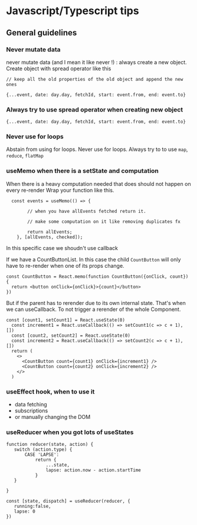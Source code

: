 

# Javascript/Typescript tips


## General guidelines

### **Never mutate data**
 never mutate data (and I mean it like never !) : always create a new object. Create object with spread operator like this 
 ```
 // keep all the old properties of the old object and append the new ones

 {...event, date: day.day, fetchId, start: event.from, end: event.to}
 ```

 ### **Always try to use spread operator when creating new object**

 ```
 {...event, date: day.day, fetchId, start: event.from, end: event.to}
 ```


 ### **Never use for loops**
Abstain from using for loops.
Never use for loops. Always try to to use `map`, `reduce`, `flatMap` 


### **useMemo when there is a setState and computation**

When there is a heavy computation needed that does should not happen on every re-render 
Wrap your function like this.
```
  const events = useMemo(() => {

        // when you have allEvents fetched return it.

        // make some computation on it like removing duplicates fx
        
        return allEvents;
    }, [allEvents, checked]);
```
In this specific case we shoudn't use callback

If we have a CountButtonList. In this case the child `CountButton` will only have to re-render when one of its props change.

```
const CountButton = React.memo(function CountButton({onClick, count}) {
  return <button onClick={onClick}>{count}</button>
})
```
But if the parent has to rerender due to its own internal state.
That's when we can useCallback. To not trigger a rerender of the whole Component. 

```
const [count1, setCount1] = React.useState(0)
  const increment1 = React.useCallback(() => setCount1(c => c + 1), [])
  const [count2, setCount2] = React.useState(0)
  const increment2 = React.useCallback(() => setCount2(c => c + 1), [])
  return (
    <>
      <CountButton count={count1} onClick={increment1} />
      <CountButton count={count2} onClick={increment2} />
    </>
  )
```


### **useEffect** hook, when to use it

 - data fetching
 - subscriptions
 - or manually changing the DOM


 ### **useReducer** when you got lots of useStates

 ```
function reducer(state, action) {
    switch (action.type) {
        CASE 'LAPSE': 
            return {
                ...state,
                lapse: action.now - action.startTime
            }
    }

}

const [state, dispatch] = useReducer(reducer, {
    running:false,
    lapse: 0
})

 ```
